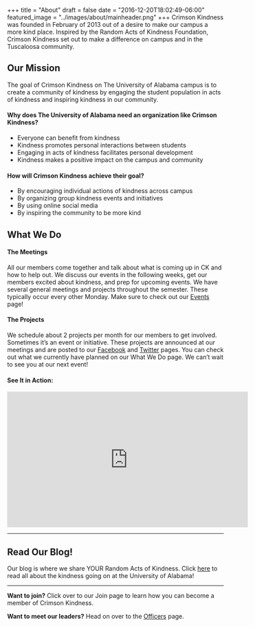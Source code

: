 +++
title = "About"
draft = false
date = "2016-12-20T18:02:49-06:00"
featured_image = "../images/about/mainheader.png"
+++
Crimson Kindness was founded in February of 2013 out of a desire to make our
campus a more kind place. Inspired by the Random Acts of Kindness Foundation,
Crimson Kindness set out to make a difference on campus and in the Tuscaloosa
community.

## Our Mission

The goal of Crimson Kindness on The University of Alabama campus is to create a
community of kindness by engaging the student population in acts of kindness and
inspiring kindness in our community.

#### Why does The University of Alabama need an organization like Crimson Kindness?

- Everyone can benefit from kindness
- Kindness promotes personal interactions between students
- Engaging in acts of kindness facilitates personal development
- Kindness makes a positive impact on the campus and community

#### How will Crimson Kindness achieve their goal?

- By encouraging individual actions of kindness across campus
- By organizing group kindness events and initiatives
- By using online social media
- By inspiring the community to be more kind

## What We Do

#### The Meetings

All our members come together and talk about what is coming up in CK and how to
help out. We discuss our events in the following weeks, get our members excited
about kindness, and prep for upcoming events. We have several general meetings
and projects throughout the semester. These typically occur every other Monday.
Make sure to check out our [Events](../events) page!

#### The Projects

We schedule about 2 projects per month for our members to get involved. Sometimes
it’s an event or initiative. These projects are announced at our meetings and are
posted to our [Facebook](http://facebook.com/CrimsonKindness) and
[Twitter](http://twitter.com/CrimsonKindness) pages. You can check out what we
currently have planned on our What We Do page. We can’t wait to see you at our next event!


#### See It in Action:

<iframe width="560" height="315" 
    src="https://www.youtube.com/embed/1LqsLPP_FYI" frameborder="0" allow="accelerometer; autoplay; encrypted-media; gyroscope; picture-in-picture" allowfullscreen>
</iframe>

---

## Read Our Blog!

Our blog is where we share YOUR Random Acts of Kindness. Click [here](https://crimsonkindness850807151.wordpress.com/) 
to read all about the kindness going on at the University of Alabama!

---

**Want to join?** Click over to our Join page to learn how you can become a
member of Crimson Kindness.

**Want to meet our leaders?** Head on over to the [Officers](../officers) page.
